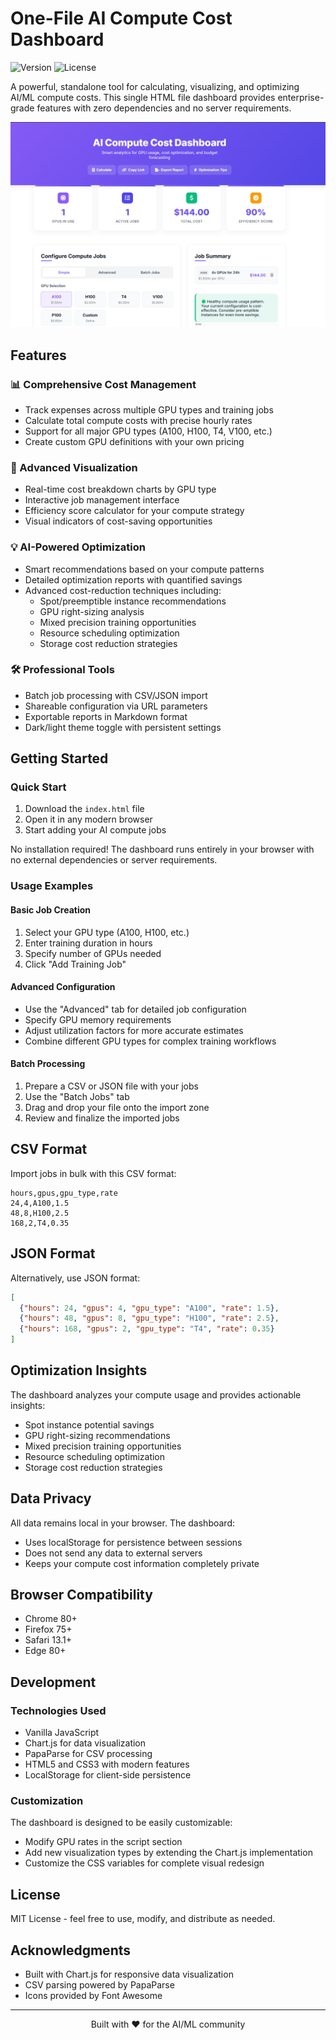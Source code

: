 # One-File AI Compute Cost Dashboard

![Version](https://img.shields.io/badge/version-1.0.0-blue)
![License](https://img.shields.io/badge/license-MIT-green)

A powerful, standalone tool for calculating, visualizing, and optimizing AI/ML compute costs. This single HTML file dashboard provides enterprise-grade features with zero dependencies and no server requirements.

<p align="center">
  <img src="dashboard-screenshot.png" alt="AI Compute Cost Dashboard" width="800">
</p>

## Features

### 📊 Comprehensive Cost Management
- Track expenses across multiple GPU types and training jobs
- Calculate total compute costs with precise hourly rates
- Support for all major GPU types (A100, H100, T4, V100, etc.)
- Create custom GPU definitions with your own pricing

### 🚀 Advanced Visualization
- Real-time cost breakdown charts by GPU type
- Interactive job management interface
- Efficiency score calculator for your compute strategy
- Visual indicators of cost-saving opportunities

### 💡 AI-Powered Optimization
- Smart recommendations based on your compute patterns
- Detailed optimization reports with quantified savings
- Advanced cost-reduction techniques including:
  - Spot/preemptible instance recommendations
  - GPU right-sizing analysis
  - Mixed precision training opportunities
  - Resource scheduling optimization
  - Storage cost reduction strategies

### 🛠️ Professional Tools
- Batch job processing with CSV/JSON import
- Shareable configuration via URL parameters
- Exportable reports in Markdown format
- Dark/light theme toggle with persistent settings

## Getting Started

### Quick Start

1. Download the `index.html` file
2. Open it in any modern browser
3. Start adding your AI compute jobs

No installation required! The dashboard runs entirely in your browser with no external dependencies or server requirements.

### Usage Examples

#### Basic Job Creation
1. Select your GPU type (A100, H100, etc.)
2. Enter training duration in hours
3. Specify number of GPUs needed
4. Click "Add Training Job"

#### Advanced Configuration
- Use the "Advanced" tab for detailed job configuration
- Specify GPU memory requirements
- Adjust utilization factors for more accurate estimates
- Combine different GPU types for complex training workflows

#### Batch Processing
1. Prepare a CSV or JSON file with your jobs
2. Use the "Batch Jobs" tab
3. Drag and drop your file onto the import zone
4. Review and finalize the imported jobs

## CSV Format

Import jobs in bulk with this CSV format:

```csv
hours,gpus,gpu_type,rate
24,4,A100,1.5
48,8,H100,2.5
168,2,T4,0.35
```

## JSON Format

Alternatively, use JSON format:

```json
[
  {"hours": 24, "gpus": 4, "gpu_type": "A100", "rate": 1.5},
  {"hours": 48, "gpus": 8, "gpu_type": "H100", "rate": 2.5},
  {"hours": 168, "gpus": 2, "gpu_type": "T4", "rate": 0.35}
]
```

## Optimization Insights

The dashboard analyzes your compute usage and provides actionable insights:

- Spot instance potential savings
- GPU right-sizing recommendations
- Mixed precision training opportunities
- Resource scheduling optimization
- Storage cost reduction strategies

## Data Privacy

All data remains local in your browser. The dashboard:
- Uses localStorage for persistence between sessions
- Does not send any data to external servers
- Keeps your compute cost information completely private

## Browser Compatibility

- Chrome 80+
- Firefox 75+
- Safari 13.1+
- Edge 80+

## Development

### Technologies Used
- Vanilla JavaScript
- Chart.js for data visualization
- PapaParse for CSV processing
- HTML5 and CSS3 with modern features
- LocalStorage for client-side persistence

### Customization
The dashboard is designed to be easily customizable:
- Modify GPU rates in the script section
- Add new visualization types by extending the Chart.js implementation
- Customize the CSS variables for complete visual redesign

## License

MIT License - feel free to use, modify, and distribute as needed.

## Acknowledgments

- Built with Chart.js for responsive data visualization
- CSV parsing powered by PapaParse
- Icons provided by Font Awesome

---

<p align="center">
  Built with ❤️ for the AI/ML community
</p>
